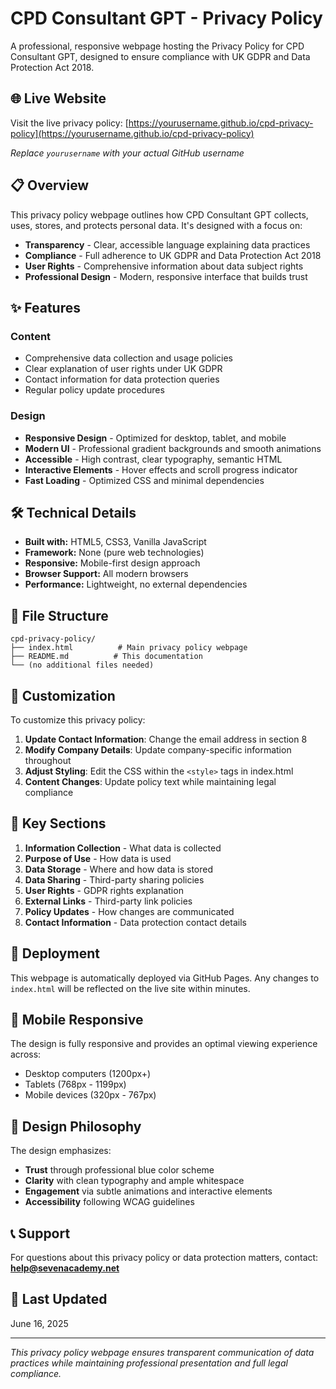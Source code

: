 # CPD Consultant GPT - Privacy Policy

A professional, responsive webpage hosting the Privacy Policy for CPD Consultant GPT, designed to ensure compliance with UK GDPR and Data Protection Act 2018.

## 🌐 Live Website

Visit the live privacy policy: [https://yourusername.github.io/cpd-privacy-policy](https://yourusername.github.io/cpd-privacy-policy)

*Replace `yourusername` with your actual GitHub username*

## 📋 Overview

This privacy policy webpage outlines how CPD Consultant GPT collects, uses, stores, and protects personal data. It's designed with a focus on:

- **Transparency** - Clear, accessible language explaining data practices
- **Compliance** - Full adherence to UK GDPR and Data Protection Act 2018
- **User Rights** - Comprehensive information about data subject rights
- **Professional Design** - Modern, responsive interface that builds trust

## ✨ Features

### Content
- Comprehensive data collection and usage policies
- Clear explanation of user rights under UK GDPR
- Contact information for data protection queries
- Regular policy update procedures

### Design
- **Responsive Design** - Optimized for desktop, tablet, and mobile
- **Modern UI** - Professional gradient backgrounds and smooth animations
- **Accessible** - High contrast, clear typography, semantic HTML
- **Interactive Elements** - Hover effects and scroll progress indicator
- **Fast Loading** - Optimized CSS and minimal dependencies

## 🛠️ Technical Details

- **Built with:** HTML5, CSS3, Vanilla JavaScript
- **Framework:** None (pure web technologies)
- **Responsive:** Mobile-first design approach
- **Browser Support:** All modern browsers
- **Performance:** Lightweight, no external dependencies

## 📁 File Structure

```
cpd-privacy-policy/
├── index.html          # Main privacy policy webpage
├── README.md          # This documentation
└── (no additional files needed)
```

## 🔧 Customization

To customize this privacy policy:

1. **Update Contact Information**: Change the email address in section 8
2. **Modify Company Details**: Update company-specific information throughout
3. **Adjust Styling**: Edit the CSS within the `<style>` tags in index.html
4. **Content Changes**: Update policy text while maintaining legal compliance

## 📖 Key Sections

1. **Information Collection** - What data is collected
2. **Purpose of Use** - How data is used
3. **Data Storage** - Where and how data is stored
4. **Data Sharing** - Third-party sharing policies
5. **User Rights** - GDPR rights explanation
6. **External Links** - Third-party link policies
7. **Policy Updates** - How changes are communicated
8. **Contact Information** - Data protection contact details

## 🚀 Deployment

This webpage is automatically deployed via GitHub Pages. Any changes to `index.html` will be reflected on the live site within minutes.

## 📱 Mobile Responsive

The design is fully responsive and provides an optimal viewing experience across:
- Desktop computers (1200px+)
- Tablets (768px - 1199px)
- Mobile devices (320px - 767px)

## 🎨 Design Philosophy

The design emphasizes:
- **Trust** through professional blue color scheme
- **Clarity** with clean typography and ample whitespace
- **Engagement** via subtle animations and interactive elements
- **Accessibility** following WCAG guidelines

## 📞 Support

For questions about this privacy policy or data protection matters, contact:
**help@sevenacademy.net**

## 📅 Last Updated

June 16, 2025

---

*This privacy policy webpage ensures transparent communication of data practices while maintaining professional presentation and full legal compliance.*
